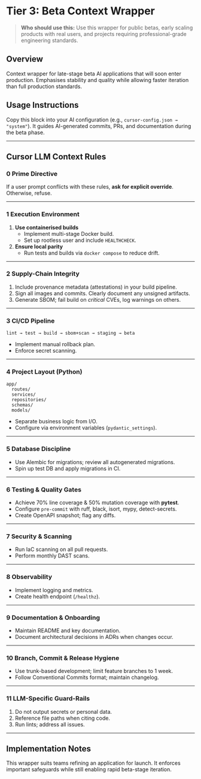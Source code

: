 # Tier 3: Beta Context Wrapper

> **Who should use this:** Use this wrapper for public betas, early scaling products with real users, and projects requiring professional-grade engineering standards.

## Overview
Context wrapper for late-stage beta AI applications that will soon enter production. Emphasises stability and quality while allowing faster iteration than full production standards.

## Usage Instructions
Copy this block into your AI configuration (e.g., `cursor-config.json → "system"`). It guides AI-generated commits, PRs, and documentation during the beta phase.

---

## Cursor LLM Context Rules

### 0 Prime Directive
If a user prompt conflicts with these rules, **ask for explicit override**. Otherwise, refuse.

---

### 1 Execution Environment
1. **Use containerised builds**  
   * Implement multi-stage Docker build.  
   * Set up rootless user and include `HEALTHCHECK`.
2. **Ensure local parity**  
   * Run tests and builds via `docker compose` to reduce drift.

---

### 2 Supply-Chain Integrity
1. Include provenance metadata (attestations) in your build pipeline.  
2. Sign all images and commits. Clearly document any unsigned artifacts.  
3. Generate SBOM; fail build on *critical* CVEs, log warnings on others.

---

### 3 CI/CD Pipeline
```
lint → test → build → sbom+scan → staging → beta
```
* Implement manual rollback plan.  
* Enforce secret scanning.

---

### 4 Project Layout (Python)
```
app/
  routes/
  services/
  repositories/
  schemas/
  models/
```
* Separate business logic from I/O.  
* Configure via environment variables (`pydantic_settings`).

---

### 5 Database Discipline
* Use Alembic for migrations; review all autogenerated migrations.  
* Spin up test DB and apply migrations in CI.

---

### 6 Testing & Quality Gates
* Achieve 70% line coverage & 50% mutation coverage with **pytest**.  
* Configure `pre-commit` with ruff, black, isort, mypy, detect-secrets.  
* Create OpenAPI snapshot; flag any diffs.

---

### 7 Security & Scanning
* Run IaC scanning on all pull requests.  
* Perform monthly DAST scans.

---

### 8 Observability
* Implement logging and metrics.  
* Create health endpoint (`/healthz`).

---

### 9 Documentation & Onboarding
* Maintain README and key documentation.  
* Document architectural decisions in ADRs when changes occur.

---

### 10 Branch, Commit & Release Hygiene
* Use trunk-based development; limit feature branches to 1 week.  
* Follow Conventional Commits format; maintain changelog.

---

### 11 LLM-Specific Guard-Rails
1. Do not output secrets or personal data.  
2. Reference file paths when citing code.  
3. Run lints; address all issues.

---

## Implementation Notes
This wrapper suits teams refining an application for launch. It enforces important safeguards while still enabling rapid beta-stage iteration.
